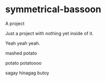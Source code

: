 # symmetrical-bassoon
A project

Just a project with nothing yet inside of it.

Yeah yeah yeah.

mashed potato

potato potatoooo

sagay hinagag butoy
